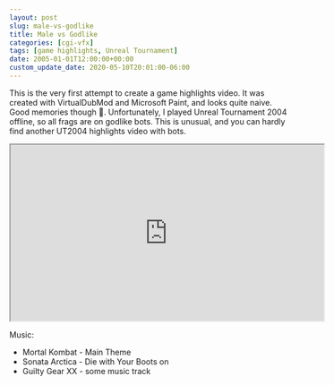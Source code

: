 ```yaml
---
layout: post
slug: male-vs-godlike
title: Male vs Godlike
categories: [cgi-vfx]
tags: [game highlights, Unreal Tournament]
date: 2005-01-01T12:00:00+00:00
custom_update_date: 2020-05-10T20:01:00-06:00
---
```

This is the very first attempt to create a game highlights video.
It was created with VirtualDubMod and Microsoft Paint, and looks quite naive. Good memories though &#x1f642;.
Unfortunately, I played Unreal Tournament 2004 offline, so all frags are on godlike bots.
This is unusual, and you can hardly find another UT2004 highlights video with bots.

<div class="iframe-margins">
  <div class="iframe-ratio-4-3">
    <iframe width="560" height="315" src="https://www.youtube.com/embed/_2FXpECrXKw" allow="accelerometer; autoplay; encrypted-media; gyroscope; picture-in-picture" allowfullscreen></iframe>
  </div>
</div>

Music:
* Mortal Kombat - Main Theme
* Sonata Arctica - Die with Your Boots on
* Guilty Gear XX - some music track
